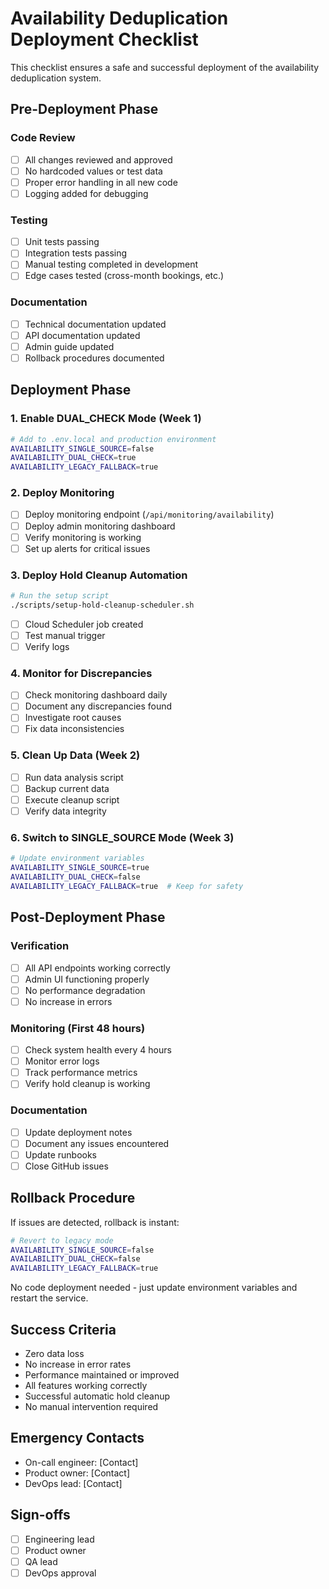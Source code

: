 # Availability Deduplication Deployment Checklist

This checklist ensures a safe and successful deployment of the availability deduplication system.

## Pre-Deployment Phase

### Code Review
- [ ] All changes reviewed and approved
- [ ] No hardcoded values or test data
- [ ] Proper error handling in all new code
- [ ] Logging added for debugging

### Testing
- [ ] Unit tests passing
- [ ] Integration tests passing
- [ ] Manual testing completed in development
- [ ] Edge cases tested (cross-month bookings, etc.)

### Documentation
- [ ] Technical documentation updated
- [ ] API documentation updated
- [ ] Admin guide updated
- [ ] Rollback procedures documented

## Deployment Phase

### 1. Enable DUAL_CHECK Mode (Week 1)
```bash
# Add to .env.local and production environment
AVAILABILITY_SINGLE_SOURCE=false
AVAILABILITY_DUAL_CHECK=true
AVAILABILITY_LEGACY_FALLBACK=true
```

### 2. Deploy Monitoring
- [ ] Deploy monitoring endpoint (`/api/monitoring/availability`)
- [ ] Deploy admin monitoring dashboard
- [ ] Verify monitoring is working
- [ ] Set up alerts for critical issues

### 3. Deploy Hold Cleanup Automation
```bash
# Run the setup script
./scripts/setup-hold-cleanup-scheduler.sh
```
- [ ] Cloud Scheduler job created
- [ ] Test manual trigger
- [ ] Verify logs

### 4. Monitor for Discrepancies
- [ ] Check monitoring dashboard daily
- [ ] Document any discrepancies found
- [ ] Investigate root causes
- [ ] Fix data inconsistencies

### 5. Clean Up Data (Week 2)
- [ ] Run data analysis script
- [ ] Backup current data
- [ ] Execute cleanup script
- [ ] Verify data integrity

### 6. Switch to SINGLE_SOURCE Mode (Week 3)
```bash
# Update environment variables
AVAILABILITY_SINGLE_SOURCE=true
AVAILABILITY_DUAL_CHECK=false
AVAILABILITY_LEGACY_FALLBACK=true  # Keep for safety
```

## Post-Deployment Phase

### Verification
- [ ] All API endpoints working correctly
- [ ] Admin UI functioning properly
- [ ] No performance degradation
- [ ] No increase in errors

### Monitoring (First 48 hours)
- [ ] Check system health every 4 hours
- [ ] Monitor error logs
- [ ] Track performance metrics
- [ ] Verify hold cleanup is working

### Documentation
- [ ] Update deployment notes
- [ ] Document any issues encountered
- [ ] Update runbooks
- [ ] Close GitHub issues

## Rollback Procedure

If issues are detected, rollback is instant:

```bash
# Revert to legacy mode
AVAILABILITY_SINGLE_SOURCE=false
AVAILABILITY_DUAL_CHECK=false
AVAILABILITY_LEGACY_FALLBACK=true
```

No code deployment needed - just update environment variables and restart the service.

## Success Criteria

- Zero data loss
- No increase in error rates
- Performance maintained or improved
- All features working correctly
- Successful automatic hold cleanup
- No manual intervention required

## Emergency Contacts

- On-call engineer: [Contact]
- Product owner: [Contact]
- DevOps lead: [Contact]

## Sign-offs

- [ ] Engineering lead
- [ ] Product owner
- [ ] QA lead
- [ ] DevOps approval